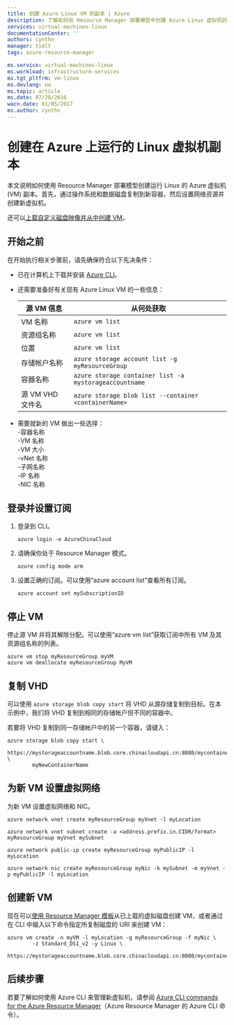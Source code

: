 ```yaml
---
title: 创建 Azure Linux VM 的副本 | Azure
description: 了解如何在 Resource Manager 部署模型中创建 Azure Linux 虚拟机的副本
services: virtual-machines-linux
documentationCenter: ''
authors: cynthn
manager: timlt
tags: azure-resource-manager

ms.service: virtual-machines-linux
ms.workload: infrastructure-services
ms.tgt_pltfrm: vm-linux
ms.devlang: na
ms.topic: article
ms.date: 07/28/2016
wacn.date: 01/05/2017
ms.author: cynthn
---
```


# 创建在 Azure 上运行的 Linux 虚拟机副本

本文说明如何使用 Resource Manager 部署模型创建运行 Linux 的 Azure 虚拟机 (VM) 副本。首先，通过操作系统和数据磁盘复制到新容器，然后设置网络资源并创建新虚拟机。

还可以[上载自定义磁盘映像并从中创建 VM](./virtual-machines-linux-upload-vhd.md)。

## 开始之前

在开始执行相关步骤前，请先确保符合以下先决条件：

- 已在计算机上下载并安装 [Azure CLI](../xplat-cli-install.md)。

- 还需要准备好有关现有 Azure Linux VM 的一些信息：

    | 源 VM 信息 | 从何处获取 |
    |------------|-----------------|
    | VM 名称 | `azure vm list` |
    | 资源组名称 | `azure vm list` |
    | 位置 | `azure vm list` |
    | 存储帐户名称 | `azure storage account list -g myResourceGroup` |
    | 容器名称 | `azure storage container list -a mystorageaccountname` |
    | 源 VM VHD 文件名 | `azure storage blob list --container <containerName>` |

- 需要就新的 VM 做出一些选择：
     <br> -容器名称 
     <br> -VM 名称 
     <br> -VM 大小 
     <br> -vNet 名称 
     <br> -子网名称 
     <br> -IP 名称 
     <br> -NIC 名称

## 登录并设置订阅

1. 登录到 CLI。

    ```azurecli
    azure login -e AzureChinaCloud
    ```

2. 请确保你处于 Resource Manager 模式。

    ```azurecli
    azure config mode arm
    ```

3. 设置正确的订阅。可以使用“azure account list”查看所有订阅。

    ```azurecli
    azure account set mySubscriptionID
    ```

## 停止 VM 

停止源 VM 并将其解除分配。可以使用“azure vm list”获取订阅中所有 VM 及其资源组名称的列表。

```azurecli
azure vm stop myResourceGroup myVM
azure vm deallocate myResourceGroup MyVM
```

## 复制 VHD

可以使用 `azure storage blob copy start` 将 VHD 从源存储复制到目标。在本示例中，我们将 VHD 复制到相同的存储帐户但不同的容器中。

若要将 VHD 复制到同一存储帐户中的另一个容器，请键入：

```azurecli
azure storage blob copy start \
        https://mystorageaccountname.blob.core.chinacloudapi.cn:8080/mycontainername/myVHD.vhd \
        myNewContainerName
```

## 为新 VM 设置虚拟网络

为新 VM 设置虚拟网络和 NIC。

```azurecli
azure network vnet create myResourceGroup myVnet -l myLocation

azure network vnet subnet create -a <address.prefix.in.CIDR/format> myResourceGroup myVnet mySubnet

azure network public-ip create myResourceGroup myPublicIP -l myLocation

azure network nic create myResourceGroup myNic -k mySubnet -m myVnet -p myPublicIP -l myLocation
```

## 创建新 VM 

现在可以[使用 Resource Manager 模板](https://github.com/Azure/azure-quickstart-templates/tree/master/201-vm-specialized-vhd)从已上载的虚拟磁盘创建 VM，或者通过在 CLI 中输入以下命令指定所复制磁盘的 URI 来创建 VM：

```azurecli
azure vm create -n myVM -l myLocation -g myResourceGroup -f myNic \
        -z Standard_DS1_v2 -y Linux \
        https://mystorageaccountname.blob.core.chinacloudapi.cn:8080/mycontainername/myVHD.vhd 
```

## 后续步骤

若要了解如何使用 Azure CLI 来管理新虚拟机，请参阅 [Azure CLI commands for the Azure Resource Manager](./azure-cli-arm-commands.md)（Azure Resource Manager 的 Azure CLI 命令）。

<!---HONumber=Mooncake_0829_2016-->